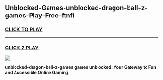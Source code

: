 
## Unblocked-Games-unblocked-dragon-ball-z-games-Play-Free-ftnfi
<h3>
<a href="https://premium76.site?title=unblocked-dragon-ball-z-games&ref=18A">CLICK TO PLAY</a></h3>
<hr>

<h3>
<a href="https://premium76.site?title=unblocked-dragon-ball-z-games&ref=18A">CLICK 2 PLAY</a>
  
</h3>

<a href="https://premium76.site?title=unblocked-dragon-ball-z-games&ref=18A"><img src="https://clearcache.store/games.png"></a>


**unblocked-dragon-ball-z-games games unblocked: Your Gateway to Fun and Accessible Online Gaming**
